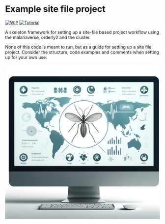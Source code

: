 
<!-- README.md is generated from README.Rmd. Please edit that file -->

# Example site file project

<!-- badges: start -->

[![WIP](https://img.shields.io/badge/WIP-F3CA40)](https://img.shields.io/badge/WIP-F3CA40)
[![Tutorial](https://img.shields.io/badge/Tutorial-EA3788)](https://img.shields.io/badge/Tutorial-EA3788)
<!-- badges: end -->

A skeleton framework for setting up a site-file based project workflow
using the malariaverse, orderly2 and the cluster.

None of this code is meant to run, but as a guide for setting up a site
file project. Consider the structure, code examples and comments when
setting up for your own use.

<img src="malaria_project_image.png" width="600px" style="display: block; margin: auto;" />
